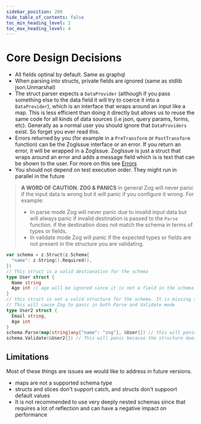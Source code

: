 ```yaml
---
sidebar_position: 200
hide_table_of_contents: false
toc_min_heading_level: 2
toc_max_heading_level: 4
---
```


# Core Design Decisions

- All fields optinal by default. Same as graphql
- When parsing into structs, private fields are ignored (same as stdlib json.Unmarshal)
- The struct parser expects a `DataProvider` (although if you pass something else to the data field it will try to coerce it into a `DataProvider`), which is an interface that wraps around an input like a map. This is less efficient than doing it directly but allows us to reuse the same code for all kinds of data sources (i.e json, query params, forms, etc). Generally as a normal user you should ignore that `DataProviders` exist. So forget you ever read this.
- Errors returned by you (for example in a `PreTransform` or `PostTransform` function) can be the ZogIssue interface or an error. If you return an error, it will be wrapped in a ZogIssue. ZogIssue is just a struct that wraps around an error and adds a message field which is is text that can be shown to the user. For more on this see [Errors](/errors)
- You should not depend on test execution order. They might run in parallel in the future

> **A WORD OF CAUTION. ZOG & PANICS**
> In general Zog will never panic if the input data is wrong but it will panic if you configure it wrong. For example:
> - In parse mode Zog will never panic due to invalid input data but will always panic if invalid destination is passed to the `Parse` function. if the destination does not match the schema in terms of types or fields.
> - In validate mode Zog will panic if the expected types or fields are not present in the structure you are validating.

```go
var schema = z.Struct(z.Schema{
  "name": z.String().Required(),
})
// This struct is a valid destionation for the schema
type User struct {
  Name string
  Age int // age will be ignored since it is not a field in the schema
}
// this struct is not a valid structure for the schema. It is missing the name field.
// This will cause Zog to panic in both Parse and Validate mode
type User2 struct {
  Email string,
  Age int
}
schema.Parse(map[string]any{"name": "zog"}, &User{}) // this will panic even if input data is valid. Because the destination is not a valid structure for the schema
schema.Validate(&User2{}) // This will panic because the structure does not match the schema

```

## Limitations

Most of these things are issues we would like to address in future versions.

- maps are not a supported schema type
- structs and slices don't support catch, and structs don't suppoort default values
- It is not recommended to use very deeply nested schemas since that requires a lot of reflection and can have a negative impact on performance
